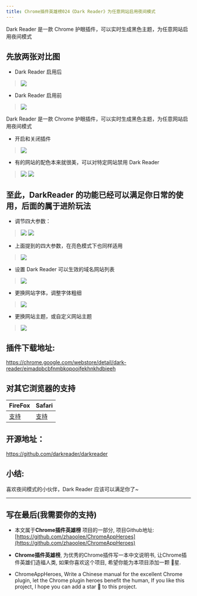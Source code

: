 ```yaml
---
title: Chrome插件英雄榜024《Dark Reader》为任意网站启用夜间模式
---
```

Dark Reader 是一款 Chrome 护眼插件，可以实时生成黑色主题，为任意网站启用夜间模式
## 先放两张对比图
- Dark Reader 启用后
> ![](https://v2fy.com/asset/024_dark_reader/123b3d6a516643c1b288ce88293169e1.png)
- Dark Reader 启用前
> ![](https://v2fy.com/asset/024_dark_reader/e1ee4f298f114748b0224f7170d4f776.png)


Dark Reader 是一款 Chrome 护眼插件，可以实时生成黑色主题，为任意网站启用夜间模式
- 开启和关闭插件
> ![](https://v2fy.com/asset/024_dark_reader/1113ba06b68049afb1aedc1f0d3093d6.png)


- 有的网站的配色本来就很美，可以对特定网站禁用 Dark Reader
> ![](https://v2fy.com/asset/024_dark_reader/1dc999af1f0847de8b03df66f508d1cc.gif)
> ![](https://v2fy.com/asset/024_dark_reader/84d9c49309074bddb21d4119e2c32955.png)

至此，DarkReader 的功能已经可以满足你日常的使用，后面的属于进阶玩法
---


- 调节四大参数：
> ![](https://v2fy.com/asset/024_dark_reader/fb931fa1ca334da29db229fd7709d7e1.png)
> ![](https://v2fy.com/asset/024_dark_reader/d0080d2a77f840898db47b71152afc85.gif)
- 上面提到的四大参数，在亮色模式下也同样适用
> ![](https://v2fy.com/asset/024_dark_reader/f7874660dec944968f971445fcd56c62.gif)

- 设置 Dark Reader 可以生效的域名网站列表
> ![](https://v2fy.com/asset/024_dark_reader/cb42673290174e1c80965bb851c7e23d.png)

- 更换网站字体，调整字体粗细
> ![](https://v2fy.com/asset/024_dark_reader/d1e7062e9b4f407a835eb0c0210e062c.gif)

- 更换网站主题，或自定义网站主题
> ![](https://v2fy.com/asset/024_dark_reader/9f5474822278448c8518fc75a83440b3.gif)


## 插件下载地址:
https://chrome.google.com/webstore/detail/dark-reader/eimadpbcbfnmbkopoojfekhnkhdbieeh

## 对其它浏览器的支持

| FireFox | Safari | 
| - | - | 
| [支持](https://addons.mozilla.org/en-US/firefox/addon/darkreader/) | [支持](https://darkreader.org/safari/) |

## 开源地址：

https://github.com/darkreader/darkreader

## 小结:

喜欢夜间模式的小伙伴，Dark Reader 应该可以满足你了~

---

## 写在最后(我需要你的支持)
- 本文属于**Chrome插件英雄榜** 项目的一部分, 项目Github地址: [https://github.com/zhaoolee/ChromeAppHeroes](https://github.com/zhaoolee/ChromeAppHeroes)

- **Chrome插件英雄榜**, 为优秀的Chrome插件写一本中文说明书, 让Chrome插件英雄们造福人类, 如果你喜欢这个项目, 希望你能为本项目添加一颗 🌟星.

- ChromeAppHeroes, Write a Chinese manual for the excellent Chrome plugin, let the Chrome plugin heroes benefit the human, If you like this project, I hope you can add a star 🌟 to this project.





